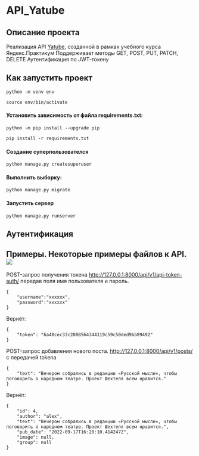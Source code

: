# API_Yatube
## Описание проекта 
Реализация API [Yatube](https://github.com/Alexander28-31/hw05_final), созданной в рамках учебного курса Яндекс.Практикум
Поддерживает методы GET, POST, PUT, PATCH, DELETE
Аутентификация по JWT-токену
## Как запустить проект
```
python -m venv env  
```
```
source env/bin/activate  
```
#### Установить зависимость от файла requirements.txt: 
```
python -m pip install --upgrade pip 
``` 
```
pip install -r requirements.txt  
```
#### Создание суперпользователся
```
python manage.py createsuperuser
```
#### Выполнить выборку:
```
python manage.py migrate  
```
#### Запустить сервер
```
python manage.py runserver
```
## Аутентификация


## Примеры. Некоторые примеры файлов к API. <img src ="https://img.shields.io/badge/Postman-FF6C37?style=for-the-badge&logo=Postman&logoColor=white"/>

POST-запрос получения токена http://127.0.0.1:8000/api/v1/api-token-auth/ передав поля имя пользователя и пароль.

```
{
    "username":"xxxxxx",
    "password":"xxxxxx"
}

```
Вернёт:
```
{
    "token": "6a48cec33c2888564344119c59c50ded9bb89492"
}
```

POST-запрос добавления нового поста. http://127.0.0.1:8000/api/v1/posts/  с передачей tokena
```
{
    "text": "Вечером собрались в редакции «Русской мысли», чтобы поговорить о народном театре. Проект Шехтеля всем нравится."
} 
```
Вернёт:
```
{
    "id": 4,
    "author": "alex",
    "text": "Вечером собрались в редакции «Русской мысли», чтобы поговорить о народном театре. Проект Шехтеля всем нравится.",
    "pub_date": "2022-09-17T16:28:10.414247Z",
    "image": null,
    "group": null
}
```
